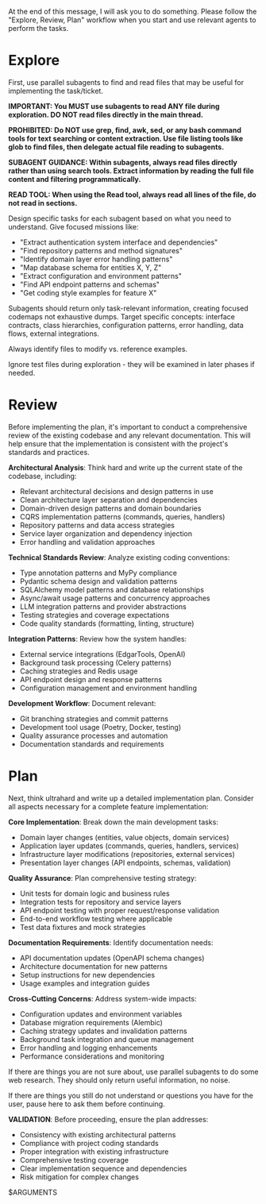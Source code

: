 At the end of this message, I will ask you to do something. Please follow the "Explore, Review, Plan" workflow when you start and use relevant agents to perform the tasks.

# Explore
First, use parallel subagents to find and read files that may be useful for implementing the task/ticket.

**IMPORTANT: You MUST use subagents to read ANY file during exploration. DO NOT read files directly in the main thread.**

**PROHIBITED: Do NOT use grep, find, awk, sed, or any bash command tools for text searching or content extraction. Use file listing tools like glob to find files, then delegate actual file reading to subagents.**

**SUBAGENT GUIDANCE: Within subagents, always read files directly rather than using search tools. Extract information by reading the full file content and filtering programmatically.**

**READ TOOL: When using the Read tool, always read all lines of the file, do not read in sections.**

Design specific tasks for each subagent based on what you need to understand. Give focused missions like:
- "Extract authentication system interface and dependencies"
- "Find repository patterns and method signatures" 
- "Identify domain layer error handling patterns"
- "Map database schema for entities X, Y, Z"
- "Extract configuration and environment patterns"
- "Find API endpoint patterns and schemas"
- "Get coding style examples for feature X"

Subagents should return only task-relevant information, creating focused codemaps not exhaustive dumps. Target specific concepts: interface contracts, class hierarchies, configuration patterns, error handling, data flows, external integrations.

Always identify files to modify vs. reference examples.

Ignore test files during exploration - they will be examined in later phases if needed.

# Review
Before implementing the plan, it's important to conduct a comprehensive review of the existing codebase and any relevant documentation. This will help ensure that the implementation is consistent with the project's standards and practices.

**Architectural Analysis**: Think hard and write up the current state of the codebase, including:
- Relevant architectural decisions and design patterns in use
- Clean architecture layer separation and dependencies
- Domain-driven design patterns and domain boundaries
- CQRS implementation patterns (commands, queries, handlers)
- Repository patterns and data access strategies
- Service layer organization and dependency injection
- Error handling and validation approaches

**Technical Standards Review**: Analyze existing coding conventions:
- Type annotation patterns and MyPy compliance
- Pydantic schema design and validation patterns
- SQLAlchemy model patterns and database relationships
- Async/await usage patterns and concurrency approaches
- LLM integration patterns and provider abstractions
- Testing strategies and coverage expectations
- Code quality standards (formatting, linting, structure)

**Integration Patterns**: Review how the system handles:
- External service integrations (EdgarTools, OpenAI)
- Background task processing (Celery patterns)
- Caching strategies and Redis usage
- API endpoint design and response patterns
- Configuration management and environment handling

**Development Workflow**: Document relevant:
- Git branching strategies and commit patterns
- Development tool usage (Poetry, Docker, testing)
- Quality assurance processes and automation
- Documentation standards and requirements

# Plan
Next, think ultrahard and write up a detailed implementation plan. Consider all aspects necessary for a complete feature implementation:

**Core Implementation**: Break down the main development tasks:
- Domain layer changes (entities, value objects, domain services)
- Application layer updates (commands, queries, handlers, services)
- Infrastructure layer modifications (repositories, external services)
- Presentation layer changes (API endpoints, schemas, validation)

**Quality Assurance**: Plan comprehensive testing strategy:
- Unit tests for domain logic and business rules
- Integration tests for repository and service layers
- API endpoint testing with proper request/response validation
- End-to-end workflow testing where applicable
- Test data fixtures and mock strategies

**Documentation Requirements**: Identify documentation needs:
- API documentation updates (OpenAPI schema changes)
- Architecture documentation for new patterns
- Setup instructions for new dependencies
- Usage examples and integration guides

**Cross-Cutting Concerns**: Address system-wide impacts:
- Configuration updates and environment variables
- Database migration requirements (Alembic)
- Caching strategy updates and invalidation patterns
- Background task integration and queue management
- Error handling and logging enhancements
- Performance considerations and monitoring

If there are things you are not sure about, use parallel subagents to do some web research. They should only return useful information, no noise.

If there are things you still do not understand or questions you have for the user, pause here to ask them before continuing.

**VALIDATION**: Before proceeding, ensure the plan addresses:
- Consistency with existing architectural patterns
- Compliance with project coding standards
- Proper integration with existing infrastructure
- Comprehensive testing coverage
- Clear implementation sequence and dependencies
- Risk mitigation for complex changes

$ARGUMENTS